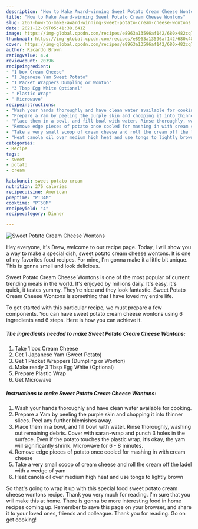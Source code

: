```yaml
---
description: "How to Make Award-winning Sweet Potato Cream Cheese Wontons"
title: "How to Make Award-winning Sweet Potato Cream Cheese Wontons"
slug: 2667-how-to-make-award-winning-sweet-potato-cream-cheese-wontons
date: 2021-12-09T05:41:38.641Z
image: https://img-global.cpcdn.com/recipes/e8963a13596af142/680x482cq70/sweet-potato-cream-cheese-wontons-recipe-main-photo.jpg
thumbnail: https://img-global.cpcdn.com/recipes/e8963a13596af142/680x482cq70/sweet-potato-cream-cheese-wontons-recipe-main-photo.jpg
cover: https://img-global.cpcdn.com/recipes/e8963a13596af142/680x482cq70/sweet-potato-cream-cheese-wontons-recipe-main-photo.jpg
author: Ricardo Brown
ratingvalue: 4.4
reviewcount: 20396
recipeingredient:
- "1 box Cream Cheese"
- "1 Japanese Yam Sweet Potato"
- "1 Packet Wrappers Dumpling or Wonton"
- "3 Tbsp Egg White Optional"
- " Plastic Wrap"
- " Microwave"
recipeinstructions:
- "Wash your hands thoroughly and have clean water available for cooking."
- "Prepare a Yam by peeling the purple skin and chopping it into thinner slices. Peel any further blemishes away."
- "Place them in a bowl, and fill bowl with water. Rinse thoroughly, washing out remaining debris. Cover with saran-wrap and punch 3 holes in the surface. Even if the potato touches the plastic wrap, it’s okay, the yam will significantly shrink. Microwave for 6 - 8 minutes."
- "Remove edge pieces of potato once cooled for mashing in with cream cheese"
- "Take a very small scoop of cream cheese and roll the cream off the ladel with a wedge of yam"
- "Heat canola oil over medium high heat and use tongs to lightly brown"
categories:
- Recipe
tags:
- sweet
- potato
- cream

katakunci: sweet potato cream 
nutrition: 276 calories
recipecuisine: American
preptime: "PT34M"
cooktime: "PT50M"
recipeyield: "4"
recipecategory: Dinner

---
```



![Sweet Potato Cream Cheese Wontons](https://img-global.cpcdn.com/recipes/e8963a13596af142/680x482cq70/sweet-potato-cream-cheese-wontons-recipe-main-photo.jpg)

Hey everyone, it's Drew, welcome to our recipe page. Today, I will show you a way to make a special dish, sweet potato cream cheese wontons. It is one of my favorites food recipes. For mine, I'm gonna make it a little bit unique. This is gonna smell and look delicious.

Sweet Potato Cream Cheese Wontons is one of the most popular of current trending meals in the world. It's enjoyed by millions daily. It's easy, it's quick, it tastes yummy. They're nice and they look fantastic. Sweet Potato Cream Cheese Wontons is something that I have loved my entire life.




To get started with this particular recipe, we must prepare a few components. You can have sweet potato cream cheese wontons using 6 ingredients and 6 steps. Here is how you can achieve it.

<!--inarticleads1-->

##### The ingredients needed to make Sweet Potato Cream Cheese Wontons:

1. Take 1 box Cream Cheese
1. Get 1 Japanese Yam (Sweet Potato)
1. Get 1 Packet Wrappers (Dumpling or Wonton)
1. Make ready 3 Tbsp Egg White (Optional)
1. Prepare  Plastic Wrap
1. Get  Microwave




<!--inarticleads2-->

##### Instructions to make Sweet Potato Cream Cheese Wontons:

1. Wash your hands thoroughly and have clean water available for cooking.
1. Prepare a Yam by peeling the purple skin and chopping it into thinner slices. Peel any further blemishes away.
1. Place them in a bowl, and fill bowl with water. Rinse thoroughly, washing out remaining debris. Cover with saran-wrap and punch 3 holes in the surface. Even if the potato touches the plastic wrap, it’s okay, the yam will significantly shrink. Microwave for 6 - 8 minutes.
1. Remove edge pieces of potato once cooled for mashing in with cream cheese
1. Take a very small scoop of cream cheese and roll the cream off the ladel with a wedge of yam
1. Heat canola oil over medium high heat and use tongs to lightly brown




So that's going to wrap it up with this special food sweet potato cream cheese wontons recipe. Thank you very much for reading. I'm sure that you will make this at home. There is gonna be more interesting food in home recipes coming up. Remember to save this page on your browser, and share it to your loved ones, friends and colleague. Thank you for reading. Go on get cooking!
